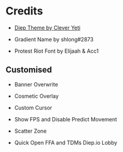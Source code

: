 # Credits

- [Diep Theme by Clever Yeti](https://github.com/CleverYeti/diep-themes/blob/main/diep-themes.js)

- Gradient Name by shlong#2873

- Protest Riot Font by Elijaah & Acc1

## Customised

- Banner Overwrite

- Cosmetic Overlay

- Custom Cursor
  
- Show FPS and Disable Predict Movement

- Scatter Zone

- Quick Open FFA and TDMs Diep.io Lobby
